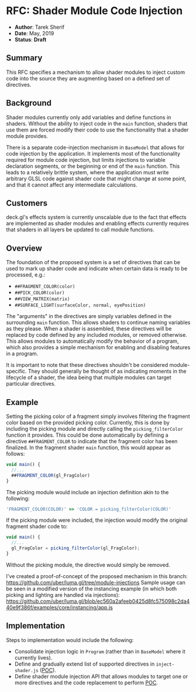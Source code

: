 # RFC: Shader Module Code Injection

* **Author**: Tarek Sherif
* **Date**: May, 2019
* **Status**: **Draft**


## Summary

This RFC specifies a mechanism to allow shader modules to inject custom code into the source they are augmenting based on a defined set of directives.


## Background

Shader modules currently only add variables and define functions in shaders. Without the ability to inject code in the `main` function, shaders that use them are forced modify their code to use the functionality that a shader module provides.

There is a separate code-injection mechanism in `BaseModel` that allows for code injection by the application. It implements most of the functionality required for module code injection, but limits injections to variable declaration segments, or the beginning or end of the `main` function. This leads to a relatively brittle system, where the application must write arbitrary GLSL code against shader code that might change at some point, and that it cannot affect any intermediate calculations.


## Customers

deck.gl's effects system is currently unscalable due to the fact that effects are implemented as shader modules and enabling effects currently requires that shaders in all layers be updated to call module functions.


## Overview

The foundation of the proposed system is a set of directives that can be used to mark up shader code and indicate when certain data is ready to be processed, e.g.:
- `##FRAGMENT_COLOR(color)`
- `##PICK_COLOR(color)`
- `##VIEW_MATRIX(matrix)`
- `##SURFACE_LIGHT(surfaceColor, normal, eyePosition)`

The "arguments" in the directives are simply variables defined in the surrounding `main` function. This allows shaders to continue naming variables as they please. When a shader is assembled, these directives will be replaced by code defined by any included modules, or removed otherwise. This allows modules to automatically modify the behavior of a program, which also provides a simple mechanism for enabling and disabling features in a program.

It is important to note that these directives shouldn't be considered module-specific. They should generally be thought of as indicating moments in the lifecycle of a shader, the idea being that multiple modules can target particular directives.


## Example

Setting the picking color of a fragment simply involves filtering the fragment color based on the provided picking color. Currently, this is done by including the picking module and directly calling the `picking_filterColor` function it provides. This could be done automatically by defining a directive `##FRAGMENT_COLOR` to indicate that the fragment color has been finalized. In the fragment shader `main` function, this would appear as follows:
```js
void main() {
  //...
  ##FRAGMENT_COLOR(gl_FragColor)
}
```

The picking module would include an injection definition akin to the following:
```js
'FRAGMENT_COLOR(COLOR)' => 'COLOR = picking_filterColor(COLOR)'
```

If the picking module were included, the injection would modify the original fragment shader code to:
```js
void main() {
  //...
  gl_FragColor = picking_filterColor(gl_FragColor);
}
```
Without the picking module, the directive would simply be removed.

I've created a proof-of-concept of the proposed mechanism in this branch: https://github.com/uber/luma.gl/tree/module-injections
Sample usage can be seen in a modified version of the instancing example (in which both picking and lighting are handled via injections): https://github.com/uber/luma.gl/blob/ec560a2afeeb0425d8fc575098c2da440e9f386f/examples/core/instancing/app.js

## Implementation

Steps to implementation would include the following:
- Consolidate injection logic in `Program` (rather than in `BaseModel` where it currently lives).
- Define and gradually extend list of supported directives in `inject-shader.js` ([POC](https://github.com/uber/luma.gl/blob/ec560a2afeeb0425d8fc575098c2da440e9f386f/modules/shadertools/src/lib/inject-shader.js#L13-L16)).
- Define shader module injection API that allows modules to target one or more directives and the code replacement to perform [POC](https://github.com/uber/luma.gl/blob/ec560a2afeeb0425d8fc575098c2da440e9f386f/modules/shadertools/src/modules/picking/picking.js#L117-L123).

